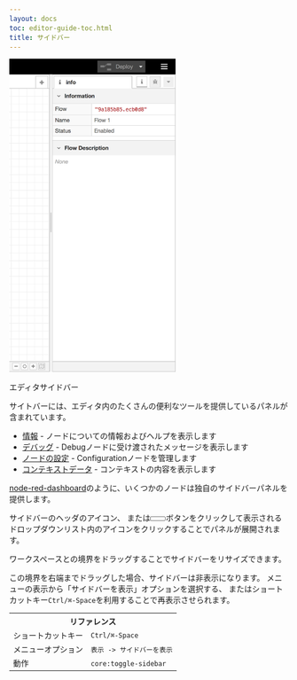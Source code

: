 ```yaml
---
layout: docs
toc: editor-guide-toc.html
title: サイドバー
---
```


<div style="width: 300px" class="figure align-right">
  <img src="../images/editor-sidebar.png" alt="Editor Sidebar">
  <p class="caption">エディタサイドバー</p>
</div>

サイトバーには、エディタ内のたくさんの便利なツールを提供しているパネルが含まれています。

 - [情報](info) - ノードについての情報およびヘルプを表示します
 - [デバッグ](debug) - Debugノードに受け渡されたメッセージを表示します
 - [ノードの設定](config) - Configurationノードを管理します
 - [コンテキストデータ](context) - コンテキストの内容を表示します

[node-red-dashboard](https://flows.nodered.org/node/node-red-dashboard)のように、いくつかのノードは独自のサイドバーパネルを提供します。

サイドバーのヘッダのアイコン、
または<i style="font-size: 0.8em; border-radius: 2px; display:inline-block;text-align:center; width: 20px; color: #777; border: 1px solid #777; padding: 3px;" class="fa fa-caret-down"></i>ボタンをクリックして表示されるドロップダウンリスト内のアイコンをクリックすることでパネルが展開されます。

ワークスペースとの境界をドラッグすることでサイドバーをリサイズできます。

この境界を右端までドラッグした場合、サイドバーは非表示になります。
メニューの表示から「サイドバーを表示」オプションを選択する、
またはショートカットキー<code>Ctrl/⌘-Space</code>を利用することで再表示させられます。

<table class="action-ref inline">
 <tr><th colspan="2">リファレンス</th></tr>
 <tr><td>ショートカットキー</td><td><code>Ctrl/⌘-Space</code></td></tr>
 <tr><td>メニューオプション</td><td><code>表示 -&gt; サイドバーを表示</code></td></tr>
 <tr><td>動作</td><td><code>core:toggle-sidebar</code></td></tr>
</table>
